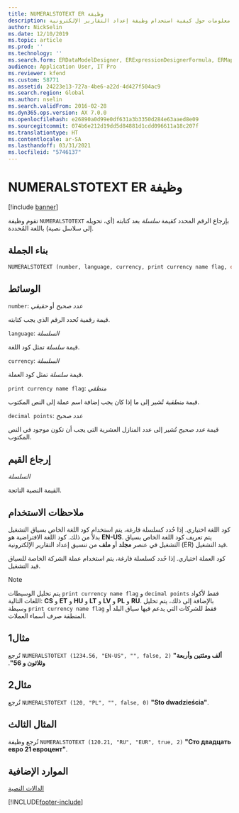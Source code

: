 ```yaml
---
title: NUMERALSTOTEXT ER وظيفة
description: يوفر هذا الموضوع معلومات حول كيفية استخدام وظيفة إعداد التقارير الإلكترونية NUMERALSTOTEXT (ER).
author: NickSelin
ms.date: 12/10/2019
ms.topic: article
ms.prod: ''
ms.technology: ''
ms.search.form: ERDataModelDesigner, ERExpressionDesignerFormula, ERMappedFormatDesigner, ERModelMappingDesigner
audience: Application User, IT Pro
ms.reviewer: kfend
ms.custom: 58771
ms.assetid: 24223e13-727a-4be6-a22d-4d427f504ac9
ms.search.region: Global
ms.author: nselin
ms.search.validFrom: 2016-02-28
ms.dyn365.ops.version: AX 7.0.0
ms.openlocfilehash: e26890a0d99e0df631a3b3350d284e63aaed8e09
ms.sourcegitcommit: 074b6e212d19dd5d84881d1cdd096611a18c207f
ms.translationtype: HT
ms.contentlocale: ar-SA
ms.lasthandoff: 03/31/2021
ms.locfileid: "5746137"
---
```

# <a name="numeralstotext-er-function"></a>NUMERALSTOTEXT ER وظيفة

[!include [banner](../includes/banner.md)]

تقوم وظيفة `NUMERALSTOTEXT` بإرجاع الرقم المحدد كقيمة *سلسلة* بعد كتابته (أي، تحويله إلى سلاسل نصية) باللغة المُحددة.

## <a name="syntax"></a>بناء الجملة

```vb
NUMERALSTOTEXT (number, language, currency, print currency name flag, decimal points)
```

## <a name="arguments"></a>الوسائط

`number`: *عدد صحيح* أو *حقيقي*

قيمة رقمية تُحدد الرقم الذي يجب كتابته.

`language`: *السلسلة*

قيمة *سلسلة* تمثل كود اللغة.

`currency`: *السلسلة*

قيمة *سلسلة* تمثل كود العملة.

`print currency name flag`: *منطقي*

قيمة *منطقية* تُشير إلى ما إذا كان يجب إضافة اسم عملة إلى النص المكتوب.

`decimal points`: *عدد صحيح*

قيمة *عدد صحيح* تُشير إلى عدد المنازل العشرية التي يجب أن تكون موجود في النص المكتوب.

## <a name="return-values"></a>إرجاع القيم

*السلسلة*

القيمة النصية الناتجة.

## <a name="usage-notes"></a>ملاحظات الاستخدام

كود اللغة اختياري. إذا حُدد كسلسلة فارغة، يتم استخدام كود اللغة الخاص بسياق التشغيل بدلاً من ذلك. كود اللغة الافتراضية هو **EN-US**. يتم تعريف كود اللغة الخاص بسياق التشغيل في عنصر **مجلد** أو **ملف** من تنسيق إعداد التقارير الإلكترونية (ER) قيد التشغيل.

كود العملة اختياري. إذا حُدد كسلسلة فارغة، يتم استخدام عملة الشركة الخاصة للسياق قيد التشغيل.

> [!NOTE] 
> يتم تحليل الوسيطات `print currency name flag` و `decimal points` فقط لأكواد اللغات التالية: **CS** و **ET** و **HU** و **LT** و **LV** و **PL** و **RU**. بالإضافة إلى ذلك، يتم تحليل وسيطة `print currency name flag` فقط للشركات التي يدعم فيها سياق البلد أو المنطقة صرف أسماء العملات.

## <a name="example-1"></a>مثال1

تُرجع `NUMERALSTOTEXT (1234.56, "EN-US", "", false, 2)` **"‬‏‫ألف ومئتين وأربعة وثلاثون و 56"**. 

## <a name="example-2"></a>مثال2

تُرجع `NUMERALSTOTEXT (120, "PL", "", false, 0)` **"Sto dwadzieścia"**.  

## <a name="example-3"></a>المثال الثالث

تُرجع وظيفة `NUMERALSTOTEXT (120.21, "RU", "EUR", true, 2)` **"Сто двадцать евро 21 евроцент"**. 

## <a name="additional-resources"></a>الموارد الإضافية

[الدالات النصية](er-functions-category-text.md)


[!INCLUDE[footer-include](../../../includes/footer-banner.md)]